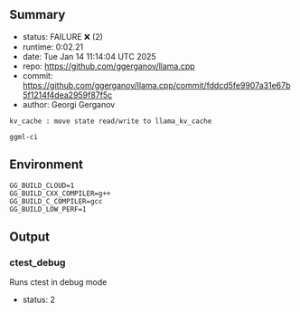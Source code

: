 ## Summary

- status:  FAILURE ❌ (2)
- runtime: 0:02.21
- date:    Tue Jan 14 11:14:04 UTC 2025
- repo:    https://github.com/ggerganov/llama.cpp
- commit:  https://github.com/ggerganov/llama.cpp/commit/fddcd5fe9907a31e67b5f1214f4dea2959f87f5c
- author:  Georgi Gerganov
```
kv_cache : move state read/write to llama_kv_cache

ggml-ci
```

## Environment

```
GG_BUILD_CLOUD=1
GG_BUILD_CXX_COMPILER=g++
GG_BUILD_C_COMPILER=gcc
GG_BUILD_LOW_PERF=1
```

## Output

### ctest_debug

Runs ctest in debug mode
- status: 2
```

```

